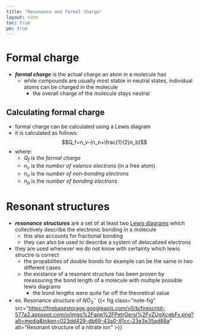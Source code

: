 ```yaml
---
title: "Resonance and formal charge"
layout: note
toc: true
pm: true
---
```

# Formal charge
- **_formal charge_** is the actual charge an atom in a molecule has
    - while compounds are usually most stable in neutral states, individual atoms can be charged in the molecule
        - the overall charge of the molecule stays neutral
## Calculating formal charge
- formal charge can be calculated using a Lewis diagram
- it is calculated as follows:
$$Q_f=n_v-(n_n+\frac{1}{2}n_b)$$
- where:
    - $Q_f$ is the _formal charge_
    - $n_v$ is the _number of valence electrons_ (in a free atom)
    - $n_n$ is the _number of non-bonding electrons_
    - $n_b$ is the _number of bonding electrons_
# Resonant structures
- **_resonance structures_** are a set of at least two [Lewis diagrams](/notes/research/chemistry/ap-chemistry/molecular-and-ionic-compound-structure-and-properties/lewis-diagrams) which collectively describe the electronic bonding in a molecule
    - this also accounts for fractional bonding
    - they can also be used to describe a system of delocalized electrons
- they are used whenever we do not know with certainty which lewis structre is correct
    - the propabilites of double bonds for example can be the same in two different cases
    - the existance of a resonant structure has been proven by meassuring the bond length of a molecule with multiple possible lewis diagrams
        - the bond lengths were quite far off the theoretical value
- ex. Resonance structure of $NO_3^-$
{{< fig class="note-fig" src="https://firebasestorage.googleapis.com/v0/b/firescript-577a2.appspot.com/o/imgs%2Fapp%2FPetrGersl%2FvZUgXcgbFv.png?alt=media&token=023dd429-db69-43a0-81cc-23e3e35ad88a" alt="Resonant structure of a nitrate ion" >}}